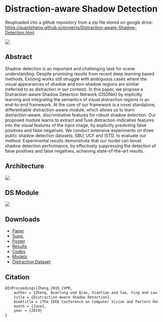 # Distraction-aware Shadow Detection
Reuploaded into a github repository from a zip file stored on google drive: https://quanlzheng.github.io/projects/Distraction-aware-Shadow-Detection.html

![](https://quanlzheng.github.io/projects/Distraction-aware-Shadow-Detection/teaser.png)

## Abstract

Shadow detection is an important and challenging task for scene understanding. Despite promising results from recent deep learning based methods. Existing works still struggle with ambiguous cases where the visual appearances of shadow and non-shadow regions are similar (referred to as distraction in our context). In this paper, we propose a Distraction-aware Shadow Detection Network (DSDNet) by explicitly learning and integrating the semantics of visual distraction regions in an end-to-end framework. At the core of our framework is a novel standalone, differentiable distraction-aware module, which allows us to learn distraction-aware, discriminative features for robust shadow detection. Our proposed module learns to extract and fuse distraction-indicative features into the visual features of the input image, by explicitly predicting false positives and false negatives. We conduct extensive experiments on three public shadow detection datasets, SBU, UCF and ISTD, to evaluate our method. Experimental results demonstrate that our model can boost shadow detection performance, by effectively suppressing the detection of false positives and false negatives, achieving state-of-the-art results.
## Architecture

![](https://quanlzheng.github.io/projects/Distraction-aware-Shadow-Detection/Architecture.png)

## DS Module

![](https://quanlzheng.github.io/projects/Distraction-aware-Shadow-Detection/DS-module.png)

## Downloads

- [Paper](https://quanlzheng.github.io/projects/Distraction-aware-Shadow-Detection/3109.pdf)
- [Supp.](https://quanlzheng.github.io/projects/Distraction-aware-Shadow-Detection/3109-supp.pdf)
- [Poster](https://quanlzheng.github.io/projects/Distraction-aware-Shadow-Detection/Poster_shadow_2019.pdf)
- [Results](https://drive.google.com/open?id=1cQD7kdwfnP5HhSAhk-rSjayKz7i2t0Tq)
- [Codes](https://drive.google.com/open?id=18hv6NAQsST1UsabtNvfM_G-qR-nAbgaa)
- [Models](https://drive.google.com/open?id=1-YnAGDzn5GqYfZDLZ4NHZy-TWstwFg_S)
- [Distraction Dataset](https://drive.google.com/open?id=1gwfGXZB5yiEsg_iiVQ94tNy2ReFnlUTs)


## Citation

```tex
@InProceedings{Zheng_2019_CVPR,
	author = {Zheng, Quanlong and Qiao, Xiaotian and Cao, Ying and Lau, Rynson W.H.},
	title = {Distraction-Aware Shadow Detection},
	booktitle = {The IEEE Conference on Computer Vision and Pattern Recognition (CVPR)},
	month = {June},
	year = {2019}
}
```
